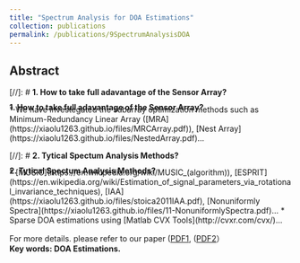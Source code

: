 ```yaml
---
title: "Spectrum Analysis for DOA Estimations"
collection: publications
permalink: /publications/9SpectrumAnalysisDOA
---
```

<style> div.a { line-height: 68%; margin-bottom: -10px;} </style> 

## Abstract
[//]: # <b> 1. How to take full adavantage of the Sensor Array? </b> <br>
<div class="a"> <b>1. How to take full adavantage of the Sensor Array? </b>  </div> 
  * We have investegated the subarray optimization methods such as Minimum-Redundancy Linear Array ([MRA](https://xiaolu1263.github.io/files/MRCArray.pdf)), [Nest Array](https://xiaolu1263.github.io/files/NestedArray.pdf)...

[//]: # <b> 2. Tytical Spectum Analysis Methods? </b> <br>
<div class="a"> <b>2. Tytical Spectum Analysis Methods? </b>  </div> 
  * [MUSIC](https://en.wikipedia.org/wiki/MUSIC_(algorithm)), [ESPRIT](https://en.wikipedia.org/wiki/Estimation_of_signal_parameters_via_rotational_invariance_techniques), [IAA](https://xiaolu1263.github.io/files/stoica2011IAA.pdf), [Nonuniformly Spectra](https://xiaolu1263.github.io/files/11-NonuniformlySpectra.pdf)...
  * Sparse DOA estimations using [Matlab CVX Tools](http://cvxr.com/cvx/)...  <br>

For more details. please refer to our paper ([PDF1](https://xiaolu1263.github.io/files/TAES.pdf), ([PDF2](https://xiaolu1263.github.io/files/RadarConf18.pdf)）<br>
<b> Key words: DOA Estimations.</b>
